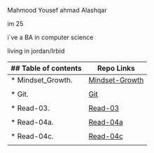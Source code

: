  Mahmood Yousef ahmad Alashqar
 
 
im 25


i`ve a BA in computer science 


living in jordan/Irbid


| ## Table of contents               |  Repo Links                    |
|-----------------------------------|------------------------------  |
| * Mindset_Growth.                 | [Mindset-Growth](https://mahmood-alashqar.github.io/Reading_Note/Growth_mindset)                               |
|                                   |                                |
| * Git.                   | [Git](https://mahmood-alashqar.github.io/Reading_Note/git_demo)                              |
|                                   |                                |
| * Read-03.  | [Read-03](https://mahmood-alashqar.github.io/Reading_Note/read-03)                               |
|                                   |                                |
| * Read-04a.    | [Read-04a](https://mahmood-alashqar.github.io/Reading_Note/read-04a)                               |
|                                   |                                |
| * Read-04c.    | [Read-04c](https://mahmood-alashqar.github.io/Reading_Note/Read-04c)                               |
|                                   |                                |


